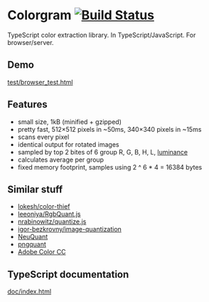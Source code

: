 # Colorgram [![Build Status](https://travis-ci.org/darosh/colorgram-js.svg)](https://travis-ci.org/darosh/colorgram-js)

TypeScript color extraction library. In TypeScript/JavaScript. For browser/server.

## Demo

[test/browser_test.html](https://cdn.rawgit.com/darosh/colorgram-js/ff4c279c8ca76ca3497a58e55ea173e70d76c88c/test/browser_test.html)

## Features

- small size, 1kB (minified + gzipped)
- pretty fast, 512&times;512 pixels in ~50ms, 340&times;340 pixels in ~15ms
- scans every pixel
- identical output for rotated images
- sampled by top 2 bites of 6 group R, G, B, H, L, [luminance](https://en.wikipedia.org/wiki/Luma_%28video%29#Use_of_luminance)
- calculates average per group
- fixed memory footprint, samples using 2 ^ 6 * 4 = 16384 bytes

## Similar stuff

- [lokesh/color-thief](https://github.com/lokesh/color-thief)
- [leeoniya/RgbQuant.js](https://github.com/leeoniya/RgbQuant.js)
- [nrabinowitz/quantize.js](https://gist.github.com/nrabinowitz/1104622)
- [igor-bezkrovny/image-quantization](https://github.com/igor-bezkrovny/image-quantization)
- [NeuQuant](http://members.ozemail.com.au/~dekker/NEUQUANT.HTML)
- [pngquant](https://pngquant.org/)
- [Adobe Color CC](https://color.adobe.com/create/image/)

## TypeScript documentation

[doc/index.html](https://rawgit.com/darosh/colorgram-js/master/doc/index.html)
